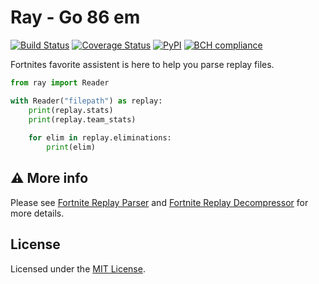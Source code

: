 # Ray - Go 86 em

[![Build Status](https://travis-ci.org/Shiqan/fortnite-replay-reader.svg?branch=master)](https://travis-ci.org/Shiqan/fortnite-replay-reader)
[![Coverage Status](https://coveralls.io/repos/github/Shiqan/fortnite-replay-reader/badge.svg?branch=develop)](https://coveralls.io/github/Shiqan/fortnite-replay-reader?branch=develop)
[![PyPI](https://img.shields.io/pypi/v/fortnite-replay-reader.svg)](https://pypi.org/project/fortnite-replay-reader/)
[![BCH compliance](https://bettercodehub.com/edge/badge/Shiqan/fortnite-replay-reader?branch=develop)](https://bettercodehub.com/)

Fortnites favorite assistent is here to help you parse replay files.

```python
from ray import Reader

with Reader("filepath") as replay:
    print(replay.stats)
    print(replay.team_stats)
    
    for elim in replay.eliminations:
        print(elim)
```

## :warning: More info
Please see [Fortnite Replay Parser](https://github.com/Shiqan/FortniteReplayReader) and [Fortnite Replay Decompressor](https://github.com/Shiqan/FortniteReplayDecompressor) for more details.

## License

Licensed under the [MIT License](LICENSE).
